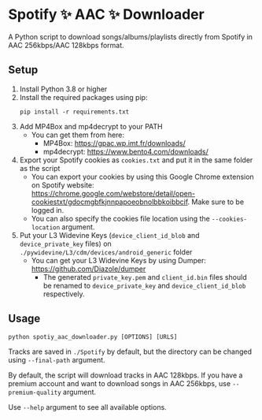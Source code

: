# Spotify ✨ AAC ✨ Downloader
A Python script to download songs/albums/playlists directly from Spotify in AAC 256kbps/AAC 128kbps format.

## Setup
1. Install Python 3.8 or higher
2. Install the required packages using pip: 
    ```
    pip install -r requirements.txt
    ```
3. Add MP4Box and mp4decrypt to your PATH
    * You can get them from here:
        * MP4Box: https://gpac.wp.imt.fr/downloads/
        * mp4decrypt: https://www.bento4.com/downloads/
4. Export your Spotify cookies as `cookies.txt` and put it in the same folder as the script
    * You can export your cookies by using this Google Chrome extension on Spotify website: https://chrome.google.com/webstore/detail/open-cookiestxt/gdocmgbfkjnnpapoeobnolbbkoibbcif. Make sure to be logged in.
    * You can also specify the cookies file location using the `--cookies-location` argument.
5. Put your L3 Widevine Keys (`device_client_id_blob` and `device_private_key` files) on `./pywidevine/L3/cdm/devices/android_generic` folder
    * You can get your L3 Widevine Keys by using Dumper: https://github.com/Diazole/dumper
        * The generated `private_key.pem` and `client_id.bin` files should be renamed to `device_private_key` and `device_client_id_blob` respectively.

## Usage
```
python spotiy_aac_downloader.py [OPTIONS] [URLS]
```
Tracks are saved in `./Spotify` by default, but the directory can be changed using `--final-path` argument.

By default, the script will download tracks in AAC 128kbps. If you have a premium account and want to download songs in AAC 256kbps, use `--premium-quality` argument.

Use `--help` argument to see all available options.
